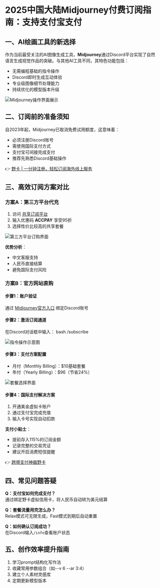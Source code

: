 # 2025中国大陆Midjourney付费订阅指南：支持支付宝支付

## 一、AI绘画工具的新选择
作为当前最受关注的AI图像生成工具，**Midjourney**通过Discord平台实现了自然语言生成视觉作品的突破。与其他AI工具不同，其特色功能包括：
- 无需编程基础的指令操作
- Discord即时生成互动体验
- 专业级图像细节处理能力
- 持续优化的模型版本升级

![Midjourney操作界面展示](https://bbtdd.com/wp-content/uploads/img/77302072462.webp)

## 二、订阅前的准备须知
自2023年起，Midjourney已取消免费试用额度，这意味着：
- 必须注册Discord账号
- 需使用国际支付方式
- 支付宝可间接完成支付
- 推荐先熟悉Discord基础操作

👉 [野卡 | 一分钟注册，轻松订阅海外线上服务](https://bbtdd.com/yeka)

## 三、高效订阅方案对比
### 方案A：第三方平台代充
1. 访问 [共享订阅平台](https://bbtdd.com/yeka)
2. 输入优惠码 **ACCPAY** 享受95折
3. 选择性价比较高的共享套餐

![第三方平台订购界面](https://bbtdd.com/wp-content/uploads/img/0896892212450.webp)

**优势分析**：
- 中文客服支持
- 人民币直接结算
- 避免国际支付风险

### 方案B：官方网站直购
#### 步骤1：账户验证
通过 [Midjourney官方入口](https://legacy.midjourney.com/auth/signin/) 绑定Discord账号

#### 步骤2：激活订阅通道
在Discord对话框中输入：
bash
/subscribe

![指令操作示意图](https://bbtdd.com/wp-content/uploads/img/17760060738497.webp)

#### 步骤3：支付方案配置
- 月付（Monthly Billing）：$10基础套餐
- 年付（Yearly Billing）：$96（节省24%）

![套餐选择界面](https://bbtdd.com/wp-content/uploads/img/2900757996304.webp)

#### 步骤4：国际支付解决方案
1. 开通美金虚拟卡账户 
2. 通过支付宝完成充值
3. 输入卡号实现自动扣款

**支付小贴士**：
- 提前存入115%的订阅金额
- 记录完整的交易凭证
- 建议开启消费短信提醒

👉 [跨境支付神器野卡](https://bbtdd.com/yeka)

## 四、常见问题答疑
**Q：支付宝如何完成支付？**<br>
通过绑定野卡虚拟信用卡，将人民币自动转为美元结算

**Q：套餐流量用完怎么办？**<br>
Relax模式可无限生成，Fast模式到期后自动重置

**Q：如何确认订阅成功？**<br>
在Discord输入`/info`查看账户状态

## 五、创作效率提升指南
1. 学习prompt结构化写作法
2. 收藏常用参数组合（如--v 6 --ar 3:4）
3. 建立个人素材灵感库
4. 定期更新模型版本